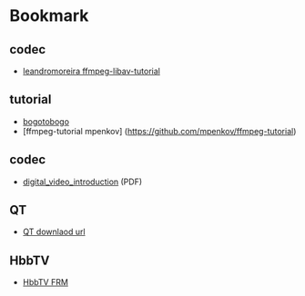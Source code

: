 # Bookmark

## codec
* [leandromoreira ffmpeg-libav-tutorial](https://github.com/leandromoreira/ffmpeg-libav-tutorial.git)

## tutorial

* [bogotobogo](http://www.bogotobogo.com)
* [ffmpeg-tutorial mpenkov] (https://github.com/mpenkov/ffmpeg-tutorial)

## codec

* [digital_video_introduction](https://github.com/leandromoreira/digital_video_introduction) (PDF)

## QT 
 * [QT downlaod url](https://download.qt.io/archive/qt/)

## HbbTV
 * [HbbTV FRM](http://www.francescpinyol.cat/hbbtv.html)
